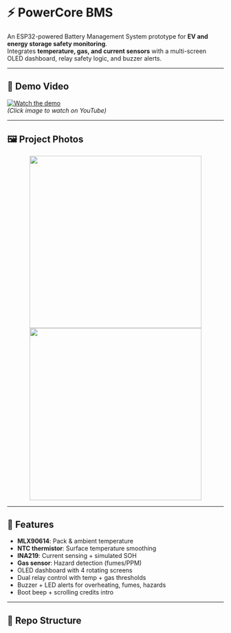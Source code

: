 # ⚡ PowerCore BMS

An ESP32-powered Battery Management System prototype for **EV and energy storage safety monitoring**.  
Integrates **temperature, gas, and current sensors** with a multi-screen OLED dashboard, relay safety logic, and buzzer alerts.

---

## 🎥 Demo Video
[![Watch the demo](media/demo-thumbnail.png)](https://youtu.be/YOUR_VIDEO_LINK)  
*(Click image to watch on YouTube)*

---

## 🖼️ Project Photos
<p align="center">
  <img src="media/setup.jpg" width="400">
  <img src="media/hardware.jpg" width="400">
</p>

---

## 🚀 Features
- **MLX90614**: Pack & ambient temperature  
- **NTC thermistor**: Surface temperature smoothing  
- **INA219**: Current sensing + simulated SOH  
- **Gas sensor**: Hazard detection (fumes/PPM)  
- OLED dashboard with 4 rotating screens  
- Dual relay control with temp + gas thresholds  
- Buzzer + LED alerts for overheating, fumes, hazards  
- Boot beep + scrolling credits intro  

---

## 📂 Repo Structure
